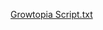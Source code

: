 [Growtopia Script.txt](https://github.com/Anonymouse124/Anonymouse/files/8324931/Growtopia.Script.txt)
